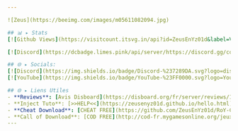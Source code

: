 ```yaml
---

![Zeus](https://beeimg.com/images/m05611082094.jpg)

## 📊 ▸ Stats
[![Github Views](https://visitcount.itsvg.in/api?id=ZeusEnYz01d&label=Views&icon=5&pretty=true)](https://visitcount.itsvg.in)

[![Discord](https://dcbadge.limes.pink/api/server/https://discord.gg/cod-fr)](https://discord.gg/cod-fr)

## 🌐 ▸ Socials:
[![Discord](https://img.shields.io/badge/Discord-%237289DA.svg?logo=discord&logoColor=white)](https://discord.gg/cod-fr) 
[![YouTube](https://img.shields.io/badge/YouTube-%23FF0000.svg?logo=YouTube&logoColor=white)](https://www.youtube.com/@PlutoniumModding)

## 🌐 ▸ Liens Utiles
- **Reviews**: [Avis Disboard](https://disboard.org/fr/server/reviews/1182223934276513893)
- **Inject Tuto**: [>>HELP<<](https://zeusenyz01d.github.io/hello.html)
- **Cheat Download**: [CHEAT FREE](https://github.com/ZeusEnYz01d/RoY-ChEaT)
- **Call of Download**: [COD FREE](http://cod-fr.mygamesonline.org/jeux/index.html)
---
```

